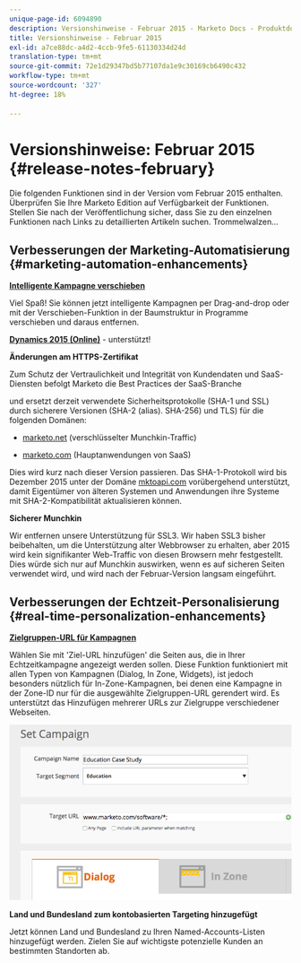 ```yaml
---
unique-page-id: 6094890
description: Versionshinweise - Februar 2015 - Marketo Docs - Produktdokumentation
title: Versionshinweise - Februar 2015
exl-id: a7ce88dc-a4d2-4ccb-9fe5-61130334d24d
translation-type: tm+mt
source-git-commit: 72e1d29347bd5b77107da1e9c30169cb6490c432
workflow-type: tm+mt
source-wordcount: '327'
ht-degree: 18%

---
```


# Versionshinweise: Februar 2015 {#release-notes-february}

Die folgenden Funktionen sind in der Version vom Februar 2015 enthalten. Überprüfen Sie Ihre Marketo Edition auf Verfügbarkeit der Funktionen. Stellen Sie nach der Veröffentlichung sicher, dass Sie zu den einzelnen Funktionen nach Links zu detaillierten Artikeln suchen. Trommelwalzen...

## Verbesserungen der Marketing-Automatisierung {#marketing-automation-enhancements}

**[Intelligente Kampagne verschieben](/help/marketo/product-docs/core-marketo-concepts/smart-campaigns/using-smart-campaigns/move-a-smart-campaign.md)**

Viel Spaß! Sie können jetzt intelligente Kampagnen per Drag-and-drop oder mit der Verschieben-Funktion in der Baumstruktur in Programme verschieben und daraus entfernen.

**[Dynamics 2015 (Online)](https://docs.marketo.com/display/docs/microsoft+dynamics+2013+on-premises)**  - unterstützt!

**Änderungen am HTTPS-Zertifikat**

Zum Schutz der Vertraulichkeit und Integrität von Kundendaten und SaaS-Diensten befolgt Marketo die Best Practices der SaaS-Branche

und ersetzt derzeit verwendete Sicherheitsprotokolle (SHA-1 und SSL) durch sicherere Versionen (SHA-2 (alias). SHA-256) und TLS) für die folgenden Domänen:

* [marketo.net](https://marketo.net) (verschlüsselter Munchkin-Traffic)

* [marketo.com](https://marketo.com) (Hauptanwendungen von SaaS)

Dies wird kurz nach dieser Version passieren. Das SHA-1-Protokoll wird bis Dezember 2015 unter der Domäne [mktoapi.com](https://mktoapi.com) vorübergehend unterstützt, damit Eigentümer von älteren Systemen und Anwendungen ihre Systeme mit SHA-2-Kompatibilität aktualisieren können.

**Sicherer Munchkin**

Wir entfernen unsere Unterstützung für SSL3. Wir haben SSL3 bisher beibehalten, um die Unterstützung alter Webbrowser zu erhalten, aber 2015 wird kein signifikanter Web-Traffic von diesen Browsern mehr festgestellt. Dies würde sich nur auf Munchkin auswirken, wenn es auf sicheren Seiten verwendet wird, und wird nach der Februar-Version langsam eingeführt.

## Verbesserungen der Echtzeit-Personalisierung {#real-time-personalization-enhancements}

**[Zielgruppen-URL für Kampagnen](/help/marketo/product-docs/web-personalization/working-with-web-campaigns/adding-a-target-url-to-a-web-campaign.md)**

Wählen Sie mit &#39;Ziel-URL hinzufügen&#39; die Seiten aus, die in Ihrer Echtzeitkampagne angezeigt werden sollen. Diese Funktion funktioniert mit allen Typen von Kampagnen (Dialog, In Zone, Widgets), ist jedoch besonders nützlich für In-Zone-Kampagnen, bei denen eine Kampagne in der Zone-ID nur für die ausgewählte Zielgruppen-URL gerendert wird. Es unterstützt das Hinzufügen mehrerer URLs zur Zielgruppe verschiedener Webseiten.

![](assets/image2015-2-19-11-3a0-3a30.png)

**Land und Bundesland zum kontobasierten Targeting hinzugefügt**

Jetzt können Land und Bundesland zu Ihren Named-Accounts-Listen hinzugefügt werden. Zielen Sie auf wichtigste potenzielle Kunden an bestimmten Standorten ab.
